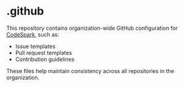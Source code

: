 # .github

This repository contains organization-wide GitHub configuration for [CodeSpark](https://github.com/CodeSparkApp), such as:

- Issue templates
- Pull request templates
- Contribution guidelines

These files help maintain consistency across all repositories in the organization.
